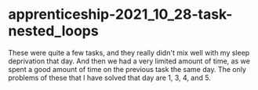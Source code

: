 # apprenticeship-2021_10_28-task-nested_loops
These were quite a few tasks, and they really didn't mix well with my sleep deprivation that day. And then we had a very limited amount of time, as we spent a good amount of time on the previous task the same day. The only problems of these that I have solved that day are 1, 3, 4, and 5.
